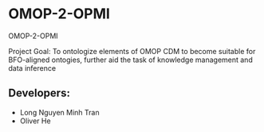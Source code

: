 # OMOP-2-OPMI
OMOP-2-OPMI

Project Goal: To ontologize elements of OMOP CDM to become suitable for BFO-aligned ontogies, further aid the task of knowledge management and data inference 


## Developers:

- Long Nguyen Minh Tran
- Oliver He 

